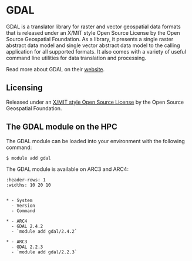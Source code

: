 # GDAL

GDAL is a translator library for raster and vector geospatial data formats that is released under an X/MIT style Open Source License by the Open Source Geospatial Foundation. As a library, it presents a single raster abstract data model and single vector abstract data model to the calling application for all supported formats. It also comes with a variety of useful command line utilities for data translation and processing.



Read more about GDAL on their [website](https://gdal.org/).





## Licensing 

Released under an [X/MIT style Open Source License](https://gdal.org/license.html#license) by the Open Source Geospatial Foundation.



## The GDAL module on the HPC

The GDAL module can be loaded into your environment with the following command:

```bash
$ module add gdal
```

The GDAL module is available on ARC3 and ARC4:

```{list-table}
:header-rows: 1
:widths: 10 20 10


* - System
  - Version
  - Command

* - ARC4
  - GDAL 2.4.2
  - `module add gdal/2.4.2`

* - ARC3
  - GDAL 2.2.3
  - `module add gdal/2.2.3`

```